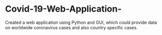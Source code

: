 # Covid-19-Web-Application-
Created a web application using Python and GUI, which could provide data on worldwide coronavirus cases and also country specific cases.
